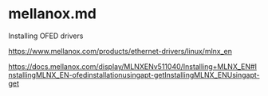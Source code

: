 mellanox.md
===

Installing OFED drivers

https://www.mellanox.com/products/ethernet-drivers/linux/mlnx_en

https://docs.mellanox.com/display/MLNXENv511040/Installing+MLNX_EN#InstallingMLNX_EN-ofedinstallationusingapt-getInstallingMLNX_ENUsingapt-get

